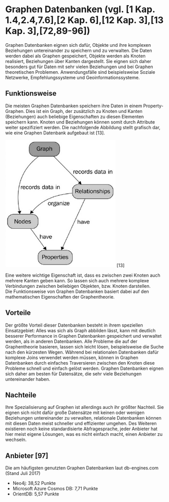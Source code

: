 # Graphen Datenbanken (vgl. [1 Kap. 1.4,2.4,7.6],[2 Kap. 6],[12 Kap. 3],[13 Kap. 3],[72,89-96])
Graphen Datenbanken eignen sich dafür, Objekte und ihre komplexen Beziehungen untereinander zu speichern und zu verwalten. Die Daten werden dabei als Graphen gespeichert, Objekte werden als Knoten realisiert, Beziehungen über Kanten dargestellt. Sie eignen sich daher besonders gut für Daten mit sehr vielen Beziehungen und bei Graphen theoretischen Problemen. Anwendungsfälle sind beispielsweise Soziale Netzwerke, Empfehlungssysteme und Geoinformationssysteme.

## Funktionsweise
Die meisten Graphen Datenbanken speichern ihre Daten in einem Property-Graphen. Dies ist ein Graph, der zusätzlich zu Knoten und Kanten (Beziehungen) auch beliebige Eigenschaften zu diesen Elementen speichern kann. Knoten und Beziehungen können somit durch Attribute weiter spezifiziert werden. Die nachfolgende Abbildung stellt grafisch dar, wie eine Graphen Datenbank aufgebaut ist [13].   

![Graph Datenbank Modell](/assets/nosql/graph_database_schema.png)  [13]  

Eine weitere wichtige Eigenschaft ist, dass es zwischen zwei Knoten auch mehrere Kanten geben kann. So lassen sich auch mehrere komplexe Verbindungen zwischen beliebigen Objekten, bzw. Knoten darstellen.  
Die Funktionsweise von Graphen Datenbanken basiert dabei auf den mathematischen Eigenschaften der Graphentheorie.

## Vorteile
Der größte Vorteil dieser Datenbanken besteht in ihrem speziellen Einsatzgebiet: Alles was sich als Graph abbilden lässt, kann mit deutlich besserer Performance in Graphen Datenbanken gespeichert und verwaltet werden, als in anderen Datenbanken. Alle Probleme die auf der Graphentheorie basieren, lassen sich leicht lösen, beispielsweise die Suche nach den kürzesten Wegen. Während bei relationalen Datenbanken dafür komplexe Joins verwendet werden müssen, können in Graphen Datenbanken durch einfaches Traversieren zwischen den Knoten diese Probleme schnell und einfach gelöst werden. Graphen Datenbanken eignen sich daher am besten für Datensätze, die sehr viele Beziehungen untereinander haben. 

## Nachteile
Ihre Spezialisierung auf Graphen ist allerdings auch ihr größter Nachteil. Sie eignen sich nicht dafür große Datensätze mit keinen oder wenigen Beziehungen untereinander zu verwalten, relationale Datenbanken können mit diesen Daten meist schneller und effizienter umgehen. Des Weiteren existieren noch keine standardisierte Abfragesprache, jeder Anbieter hat hier meist eigene Lösungen, was es nicht einfach macht, einen Anbieter zu wechseln.

## Anbieter [97]
Die am häufigsten genutzten Graphen Datenbanken laut db-engines.com (Stand Juli 2017)

* Neo4j: 38,52 Punkte
* Microsoft Azure Cosmos DB: 7,71 Punkte
* OrientDB: 5,57 Punkte